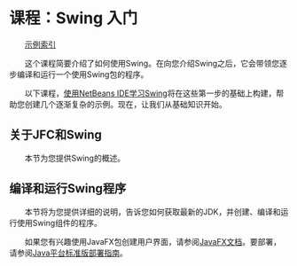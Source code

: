 # 课程：Swing 入门

&emsp;&emsp;[示例索引](https://docs.oracle.com/javase/tutorial/uiswing/examples/start/index.html)

&emsp;&emsp;这个课程简要介绍了如何使用Swing。在向您介绍Swing之后，它会带领您逐步编译和运行一个使用Swing包的程序。

&emsp;&emsp;以下课程，[使用NetBeans IDE学习Swing](https://docs.oracle.com/javase/tutorial/uiswing/learn/index.html)将在这些第一步的基础上构建，帮助您创建几个逐渐复杂的示例。现在，让我们从基础知识开始。

## 关于JFC和Swing

&emsp;&emsp;本节为您提供Swing的概述。

## 编译和运行Swing程序

&emsp;&emsp;本节将为您提供详细的说明，告诉您如何获取最新的JDK，并创建、编译和运行使用Swing组件的程序。

&emsp;&emsp;如果您有兴趣使用JavaFX包创建用户界面，请参阅[JavaFX文档](https://docs.oracle.com/javase/8/javase-clienttechnologies.htm)。要部署，请参阅[Java平台标准版部署指南](https://docs.oracle.com/javase/8/docs/technotes/guides/deploy/)。

